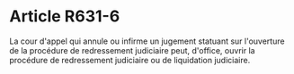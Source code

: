 # Article R631-6

La cour d'appel qui annule ou infirme un jugement statuant sur l'ouverture de la procédure de redressement judiciaire peut, d'office, ouvrir la procédure de redressement judiciaire ou de liquidation judiciaire.

